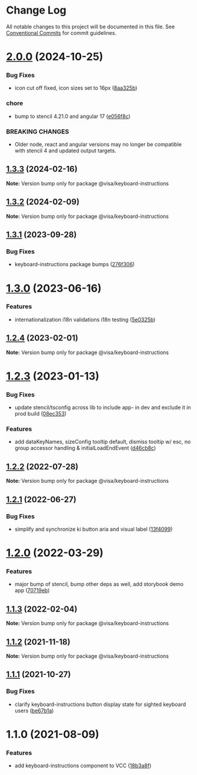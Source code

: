 # Change Log

All notable changes to this project will be documented in this file.
See [Conventional Commits](https://conventionalcommits.org) for commit guidelines.

# [2.0.0](https://github.com/visa/visa-chart-components/compare/@visa/keyboard-instructions@1.3.3...@visa/keyboard-instructions@2.0.0) (2024-10-25)

### Bug Fixes

- icon cut off fixed, icon sizes set to 16px ([8aa325b](https://github.com/visa/visa-chart-components/commit/8aa325b203054b4fde80aaa6e5dc59fc209921ab))

### chore

- bump to stencil 4.21.0 and angular 17 ([e056f8c](https://github.com/visa/visa-chart-components/commit/e056f8c95e59ee58ce9facbd4e57552586746f30))

### BREAKING CHANGES

- Older node, react and angular versions may no longer be compatible with stencil 4 and updated output targets.

## [1.3.3](https://github.com/visa/visa-chart-components/compare/@visa/keyboard-instructions@1.3.1...@visa/keyboard-instructions@1.3.3) (2024-02-16)

**Note:** Version bump only for package @visa/keyboard-instructions

## [1.3.2](https://github.com/visa/visa-chart-components/compare/@visa/keyboard-instructions@1.3.1...@visa/keyboard-instructions@1.3.2) (2024-02-09)

**Note:** Version bump only for package @visa/keyboard-instructions

## [1.3.1](https://github.com/visa/visa-chart-components/compare/@visa/keyboard-instructions@1.3.0...@visa/keyboard-instructions@1.3.1) (2023-09-28)

### Bug Fixes

- keyboard-instructions package bumps ([276f306](https://github.com/visa/visa-chart-components/commit/276f30626a6ebb558f29f96b0e2daa1895b2ef77))

# [1.3.0](https://github.com/visa/visa-chart-components/compare/@visa/keyboard-instructions@1.2.4...@visa/keyboard-instructions@1.3.0) (2023-06-16)

### Features

- internationalization i18n validations i18n testing ([5e0325b](https://github.com/visa/visa-chart-components/commit/5e0325b1c6727406d6964459afbd9ac0238e1cc6))

## [1.2.4](https://github.com/visa/visa-chart-components/compare/@visa/keyboard-instructions@1.2.3...@visa/keyboard-instructions@1.2.4) (2023-02-01)

**Note:** Version bump only for package @visa/keyboard-instructions

# [1.2.3](https://github.com/visa/visa-chart-components/compare/@visa/keyboard-instructions@1.2.2...@visa/keyboard-instructions@1.2.3) (2023-01-13)

### Bug Fixes

- update stencil/tsconfig across lib to include app- in dev and exclude it in prod build ([08ec353](https://github.com/visa/visa-chart-components/commit/08ec35339ca384994333305c82f061b0e800262b))

### Features

- add dataKeyNames, sizeConfig tooltip default, dismiss tooltip w/ esc, no group accessor handling & initialLoadEndEvent ([d46cb8c](https://github.com/visa/visa-chart-components/commit/d46cb8c8b3187bc698af3f3604c3d5951fb66e03))

## [1.2.2](https://github.com/visa/visa-chart-components/compare/@visa/keyboard-instructions@1.2.1...@visa/keyboard-instructions@1.2.2) (2022-07-28)

**Note:** Version bump only for package @visa/keyboard-instructions

## [1.2.1](https://github.com/visa/visa-chart-components/compare/@visa/keyboard-instructions@1.2.0...@visa/keyboard-instructions@1.2.1) (2022-06-27)

### Bug Fixes

- simplify and synchronize ki button aria and visual label ([13f4099](https://github.com/visa/visa-chart-components/commit/13f4099b1f84757086c830169fa7ce9aa9108962))

# [1.2.0](https://github.com/visa/visa-chart-components/compare/@visa/keyboard-instructions@1.1.3...@visa/keyboard-instructions@1.2.0) (2022-03-29)

### Features

- major bump of stencil, bump other deps as well, add storybook demo app ([70719eb](https://github.com/visa/visa-chart-components/commit/70719ebc7fa59dc169bcc7fea62b238bcfab6418))

## [1.1.3](https://github.com/visa/visa-chart-components/compare/@visa/keyboard-instructions@1.1.2...@visa/keyboard-instructions@1.1.3) (2022-02-04)

**Note:** Version bump only for package @visa/keyboard-instructions

## [1.1.2](https://github.com/visa/visa-chart-components/compare/@visa/keyboard-instructions@1.1.1...@visa/keyboard-instructions@1.1.2) (2021-11-18)

**Note:** Version bump only for package @visa/keyboard-instructions

## [1.1.1](https://github.com/visa/visa-chart-components/compare/@visa/keyboard-instructions@1.1.0...@visa/keyboard-instructions@1.1.1) (2021-10-27)

### Bug Fixes

- clarify keyboard-instructions button display state for sighted keyboard users ([be67b1a](https://github.com/visa/visa-chart-components/commit/be67b1ab1dd1d6320040419f6c356b2858ef43c4))

# 1.1.0 (2021-08-09)

### Features

- add keyboard-instructions component to VCC ([18b3a8f](https://github.com/visa/visa-chart-components/commit/18b3a8f80008146b7678af455ccfb3ffbf33a690))
